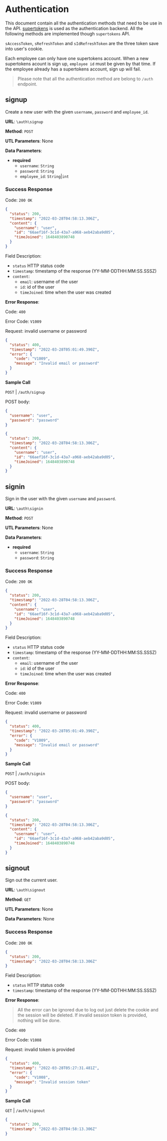 # Authentication

This document contain all the authentication methods that need to be use in the API. [supertokens]() is used as the authentication backend. All the following methods are implemented though `supertokens` API.

`sAccessToken`, `sRefreshToken` and `sIdRefreshToken` are the three token save into user's cookie.

Each employee can only have one supertokens account. When a new supertokens acount is sign up, `employee id` must be given by that time. If the employee already has a supertokens account, sign up will fail.

> Please note that all the authentication method are belong to `/auth` endpoint.

## signup

Create a new user with the given `username`, `password` and `employee_id`.

**URL**: `\auth\signup`

**Method**: `POST`

**UTL Parameters**: None

**Data Parameters**:

- **required**
  - `username`: `String`
  - `password`: `String`
  - `employee_id`: `String`|`int`

### Success Response

Code: `200 OK`

```json
{
  "status": 200,
  "timestamp": "2022-03-28T04:58:13.306Z",
  "content": {
    "username": "user",
    "id": "66aef16f-3c1d-43a7-a968-aeb42aba9d05",
    "timeJoined": 1648403890748
  }
}
```

Field Description:

- `status` HTTP status code
- `timestamp`: timestamp of the response (YY-MM-DDTHH:MM:SS.SSSZ)
- `content`:
  - `email`: username of the user
  - `id`: id of the user
  - `timeJoined`: time when the user was created

**Error Response**:

Code: `400`

Error Code: `V1009`

Request: invalid username or password

```json
{
  "status": 400,
  "timestamp": "2022-03-28T05:01:49.390Z",
  "error": {
    "code": "V1009",
    "message": "Invalid email or password"
  }
}
```

**Sample Call**

`POST` | `/auth/signup`

POST body:

```json
{
  "username": "user",
  "password": "password"
}
```

```json
{
  "status": 200,
  "timestamp": "2022-03-28T04:58:13.306Z",
  "content": {
    "username": "user",
    "id": "66aef16f-3c1d-43a7-a968-aeb42aba9d05",
    "timeJoined": 1648403890748
  }
}
```

## signin

Sign in the user with the given `username` and `password`.

**URL**: `\auth\signin`

**Method**: `POST`

**UTL Parameters**: None

**Data Parameters**:

- **required**
  - `username`: `String`
  - `password`: `String`

### Success Response

Code: `200 OK`

```json
{
  "status": 200,
  "timestamp": "2022-03-28T04:58:13.306Z",
  "content": {
    "username": "user",
    "id": "66aef16f-3c1d-43a7-a968-aeb42aba9d05",
    "timeJoined": 1648403890748
  }
}
```

Field Description:

- `status` HTTP status code
- `timestamp`: timestamp of the response (YY-MM-DDTHH:MM:SS.SSSZ)
- `content`:
  - `email`: username of the user
  - `id`: id of the user
  - `timeJoined`: time when the user was created

**Error Response**:

Code: `400`

Error Code: `V1009`

Request: invalid username or password

```json
{
  "status": 400,
  "timestamp": "2022-03-28T05:01:49.390Z",
  "error": {
    "code": "V1009",
    "message": "Invalid email or password"
  }
}
```

**Sample Call**

`POST` | `/auth/signin`

POST body:

```json
{
  "username": "user",
  "password": "password"
}
```

```json
{
  "status": 200,
  "timestamp": "2022-03-28T04:58:13.306Z",
  "content": {
    "username": "user",
    "id": "66aef16f-3c1d-43a7-a968-aeb42aba9d05",
    "timeJoined": 1648403890748
  }
}
```

## signout

Sign out the current user.

**URL**: `\auth\signout`

**Method**: `GET`

**UTL Parameters**: None

**Data Parameters**: None

### Success Response

Code: `200 OK`

```json
{
  "status": 200,
  "timestamp": "2022-03-28T04:58:13.306Z"
}
```

Field Description:

- `status` HTTP status code
- `timestamp`: timestamp of the response (YY-MM-DDTHH:MM:SS.SSSZ)

**Error Response**:

> All the error can be ignored due to log out just delete the cookie and the session will be deleted. If invalid session token is provided, nothing will be done.

Code: `400`

Error Code: `V1008`

Request: invalid token is provided

```json
{
  "status": 400,
  "timestamp": "2022-03-28T05:27:31.481Z",
  "error": {
    "code": "V1008",
    "message": "Invalid session token"
  }
}
```

**Sample Call**

`GET` | `/auth/signout`

```json
{
  "status": 200,
  "timestamp": "2022-03-28T04:58:13.306Z"
}
```
